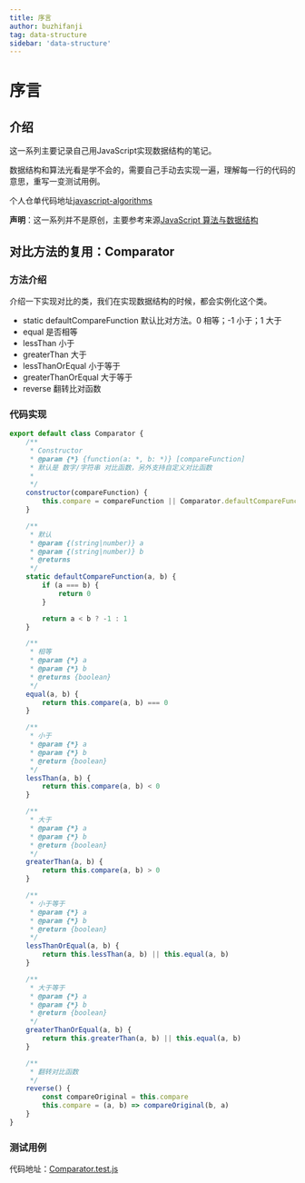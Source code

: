 ```yaml
---
title: 序言
author: buzhifanji
tag: data-structure
sidebar: 'data-structure'
---
```


# 序言

## 介绍
这一系列主要记录自己用JavaScript实现数据结构的笔记。

数据结构和算法光看是学不会的，需要自己手动去实现一遍，理解每一行的代码的意思，重写一变测试用例。

个人仓单代码地址[javascript-algorithms](https://github.com/Buzhifanji/CS-Notes/tree/main/code/javascript-algorithms)

**声明**：这一系列并不是原创，主要参考来源[JavaScript 算法与数据结构](https://github.com/trekhleb/javascript-algorithms/blob/master/README.zh-CN.md)

## 对比方法的复用：Comparator

### 方法介绍

介绍一下实现对比的类，我们在实现数据结构的时候，都会实例化这个类。

- static defaultCompareFunction 默认比对方法。0 相等；-1 小于；1 大于
- equal 是否相等
- lessThan 小于
- greaterThan 大于
- lessThanOrEqual 小于等于
- greaterThanOrEqual 大于等于
- reverse 翻转比对函数

### 代码实现

```js
export default class Comparator {
    /**
     * Constructor
     * @param {*} {function(a: *, b: *)} [compareFunction]
     * 默认是 数字/字符串 对比函数，另外支持自定义对比函数
     *
     */
    constructor(compareFunction) {
        this.compare = compareFunction || Comparator.defaultCompareFunction
    }

    /**
     * 默认
     * @param {(string|number)} a
     * @param {(string|number)} b
     * @returns
     */
    static defaultCompareFunction(a, b) {
        if (a === b) {
            return 0
        }

        return a < b ? -1 : 1
    }

    /**
     * 相等
     * @param {*} a
     * @param {*} b
     * @returns {boolean}
     */
    equal(a, b) {
        return this.compare(a, b) === 0
    }

    /**
     * 小于
     * @param {*} a
     * @param {*} b
     * @return {boolean}
     */
    lessThan(a, b) {
        return this.compare(a, b) < 0
    }

    /**
     * 大于
     * @param {*} a
     * @param {*} b
     * @return {boolean}
     */
    greaterThan(a, b) {
        return this.compare(a, b) > 0
    }

    /**
     * 小于等于
     * @param {*} a
     * @param {*} b
     * @return {boolean}
     */
    lessThanOrEqual(a, b) {
        return this.lessThan(a, b) || this.equal(a, b)
    }

    /**
     * 大于等于
     * @param {*} a
     * @param {*} b
     * @return {boolean}
     */
    greaterThanOrEqual(a, b) {
        return this.greaterThan(a, b) || this.equal(a, b)
    }

    /**
     * 翻转对比函数
     */
    reverse() {
        const compareOriginal = this.compare
        this.compare = (a, b) => compareOriginal(b, a)
    }
}
```

### 测试用例
代码地址：[Comparator.test.js](https://github.com/Buzhifanji/CS-Notes/blob/main/code/javascript-algorithms/src/utils/comparator/test/Comparator.test.js)
